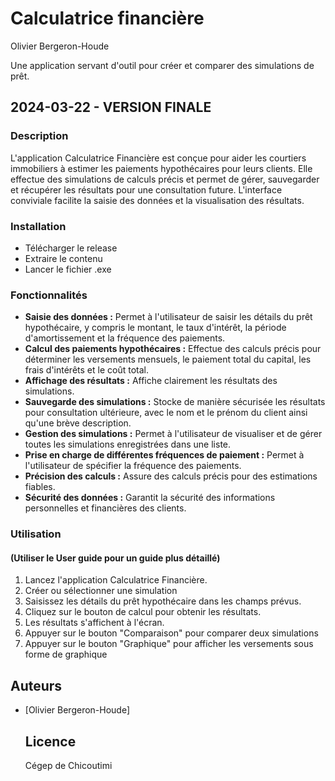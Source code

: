 # Calculatrice financière
Olivier Bergeron-Houde

Une application servant d'outil pour créer et comparer des simulations de prêt.

## 2024-03-22 - VERSION FINALE
  
### Description
  
L'application Calculatrice Financière est conçue pour aider les courtiers immobiliers à estimer les paiements hypothécaires pour leurs clients. Elle effectue des simulations de calculs précis et permet de gérer, sauvegarder et récupérer les résultats pour une consultation future. L'interface conviviale facilite la saisie des données et la visualisation des résultats.

### Installation
  
- Télécharger le release
- Extraire le contenu
- Lancer le fichier .exe


### Fonctionnalités
- **Saisie des données :** Permet à l'utilisateur de saisir les détails du prêt hypothécaire, y compris le montant, le taux d'intérêt, la période d'amortissement et la fréquence des paiements.
- **Calcul des paiements hypothécaires :** Effectue des calculs précis pour déterminer les versements mensuels, le paiement total du capital, les frais d'intérêts et le coût total.
- **Affichage des résultats :** Affiche clairement les résultats des simulations.
- **Sauvegarde des simulations :** Stocke de manière sécurisée les résultats pour consultation ultérieure, avec le nom et le prénom du client ainsi qu'une brève description.
- **Gestion des simulations :** Permet à l'utilisateur de visualiser et de gérer toutes les simulations enregistrées dans une liste.
- **Prise en charge de différentes fréquences de paiement :** Permet à l'utilisateur de spécifier la fréquence des paiements.
- **Précision des calculs :** Assure des calculs précis pour des estimations fiables.
- **Sécurité des données :** Garantit la sécurité des informations personnelles et financières des clients.

### Utilisation
#### (Utiliser le User guide pour un guide plus détaillé)
1. Lancez l'application Calculatrice Financière.
2. Créer ou sélectionner une simulation
3. Saisissez les détails du prêt hypothécaire dans les champs prévus.
4. Cliquez sur le bouton de calcul pour obtenir les résultats.
5. Les résultats s'affichent à l'écran.
7. Appuyer sur le bouton "Comparaison" pour comparer deux simulations
8. Appuyer sur le bouton "Graphique" pour afficher les versements sous forme de graphique

  ## Auteurs
- [Olivier Bergeron-Houde]

  ## Licence
  Cégep de Chicoutimi



